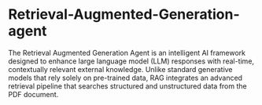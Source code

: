 # Retrieval-Augmented-Generation-agent

The Retrieval Augmented Generation Agent is an intelligent AI framework designed to enhance large language model (LLM) responses with real-time, contextually relevant external knowledge. Unlike standard generative models that rely solely on pre-trained data, RAG integrates an advanced retrieval pipeline that searches structured and unstructured data from the PDF document.
